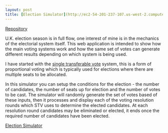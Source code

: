 ```yaml
---
layout: post
title: [Election Simulator](http://ec2-54-201-237-107.us-west-2.compute.amazonaws.com/stv/#/elect)
---
```


[Repository](https://github.com/col42dev/STV)

U.K. election season is in full flow, one interest of mine is in the mechanics of the electorial system itself. This web application is intended to show how the main voting systems work and how the same set of votes can generate different results depending on which system is being used. 

I have started with the [single transferable vote](http://en.wikipedia.org/wiki/Single_transferable_vote) system, this is a form of proportional voting which is typically used for elections where there are multiple seats to be allocated. 

In this simulator you can setup the conditions for the election - the number of candidates, the number of seats up for election and the number of votes to be cast. The simulator will randomly generate the set of votes based of these inputs, then it processes and display each of the voting resolution rounds which STV uses to determine the elected candidates. At each resolution round candidates may be eliminated or elected, it ends once the required number of candidates have been elected. 

[Election Simulator](http://ec2-54-201-237-107.us-west-2.compute.amazonaws.com/stv/#/elect)



